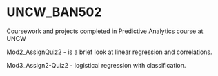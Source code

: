 # UNCW_BAN502
Coursework and projects completed in Predictive Analytics course at UNCW


Mod2_AssignQuiz2 - is a brief look at linear regression and correlations.

Mod3_Assign2-Quiz2 - logistical regression with classification.
